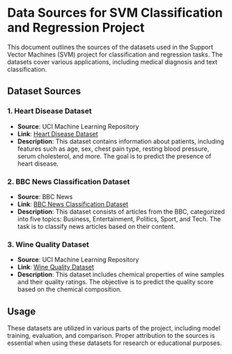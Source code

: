 # Data Sources for SVM Classification and Regression Project

This document outlines the sources of the datasets used in the Support Vector Machines (SVM) project for classification and regression tasks. The datasets cover various applications, including medical diagnosis and text classification.

## Dataset Sources

### 1. Heart Disease Dataset
- **Source**: UCI Machine Learning Repository
- **Link**: [Heart Disease Dataset](https://archive.ics.uci.edu/ml/datasets/heart+Disease)
- **Description**: This dataset contains information about patients, including features such as age, sex, chest pain type, resting blood pressure, serum cholesterol, and more. The goal is to predict the presence of heart disease.

### 2. BBC News Classification Dataset
- **Source**: BBC News
- **Link**: [BBC News Classification Dataset](http://mlg.ucd.ie/datasets/bbc.html)
- **Description**: This dataset consists of articles from the BBC, categorized into five topics: Business, Entertainment, Politics, Sport, and Tech. The task is to classify news articles based on their content.

### 3. Wine Quality Dataset
- **Source**: UCI Machine Learning Repository
- **Link**: [Wine Quality Dataset](https://archive.ics.uci.edu/ml/datasets/wine+quality)
- **Description**: This dataset includes chemical properties of wine samples and their quality ratings. The objective is to predict the quality score based on the chemical composition.

## Usage
These datasets are utilized in various parts of the project, including model training, evaluation, and comparison. Proper attribution to the sources is essential when using these datasets for research or educational purposes.